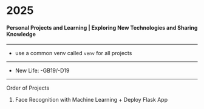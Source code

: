 # 2025
#### Personal Projects and Learning | Exploring New Technologies and Sharing Knowledge

---

- use a common venv called `venv` for all projects

--- 

- New Life: -GB19/-D19

---
Order of Projects

1. Face Recognition with Machine Learning + Deploy Flask App